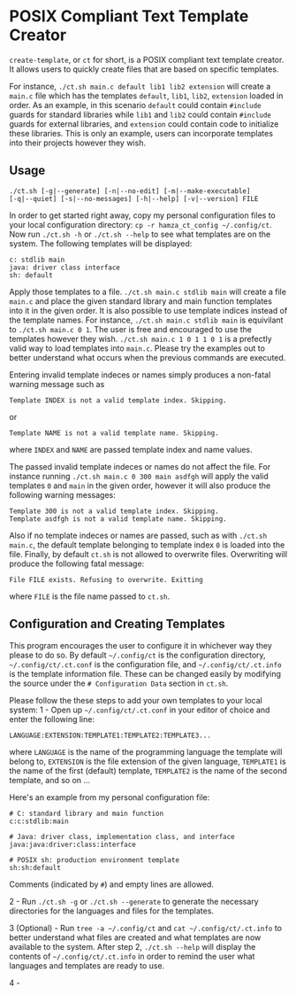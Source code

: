 # POSIX Compliant Text Template Creator

`create-template`, or `ct` for short, is a POSIX compliant text template creator.
It allows users to quickly create files that are based on specific templates.

For instance, `./ct.sh main.c default lib1 lib2 extension` will create a `main.c` file which
has the templates `default`, `lib1`, `lib2`, `extension` loaded in order. As an example, in this
scenario `default` could contain `#include` guards for standard libraries while	`lib1` and `lib2`
could contain `#include` guards for external libraries, and `extension` could contain code to initialize
these libraries. This is only an example, users can incorporate templates into their projects however 
they wish.

## Usage

```
./ct.sh [-g|--generate] [-n|--no-edit] [-m|--make-executable]
[-q|--quiet] [-s|--no-messages] [-h|--help] [-v|--version] FILE 
```

In order to get started right away, copy my personal configuration files to your local configuration 
directory:
`cp -r hamza_ct_config ~/.config/ct`. Now run `./ct.sh -h` or `./ct.sh --help` to see what templates
are on the system. The following templates will be displayed: 
```
c: stdlib main 
java: driver class interface 
sh: default
```

Apply those templates to a file. `./ct.sh main.c stdlib main` will create a file `main.c` and place the given standard library
and main function templates into it in the given order. It is also possible to use template indices instead of the template names.
For instance, `./ct.sh main.c stdlib main` is equivilant to `./ct.sh main.c 0 1`. The user is free and encouraged to use the templates
however they wish. `./ct.sh main.c 1 0 1 1 0 1` is a prefectly valid way to load templates into `main.c`. Please try the examples out to 
better understand what occurs when the previous commands are executed.

Entering invalid template indeces or names simply produces a non-fatal warning message such as 
```
Template INDEX is not a valid template index. Skipping.
```
or 
```
Template NAME is not a valid template name. Skipping.
```
where `INDEX` and `NAME` are passed template index and name values.

The passed invalid template indeces or names do not affect the file. For instance running `./ct.sh main.c 0 300 main asdfgh` 
will apply the valid templates `0` and `main` in the given order, however it will also produce the following warning messages:
```
Template 300 is not a valid template index. Skipping.
Template asdfgh is not a valid template name. Skipping.
```

Also if no template indeces or names are passed, such as with `./ct.sh main.c`, the default template belonging to template index `0`
is loaded into the file. Finally, by default `ct.sh` is not allowed to overwrite files. Overwriting will produce the following fatal message:
```
File FILE exists. Refusing to overwrite. Exitting
```
where `FILE` is the file name passed to `ct.sh`.

## Configuration and Creating Templates

This program encourages the user to configure it in whichever way they please to do so. By default `~/.config/ct` is the configuration 
directory, `~/.config/ct/.ct.conf` is the configuration file, and `~/.config/ct/.ct.info` is the template information file. These can be 
changed easily by modifying the source under the `# Configuration Data` section in `ct.sh`. 

Please follow the these steps to add your own templates to your local system:
1 - Open up `~/.config/ct/.ct.conf` in your editor of choice and enter the following line:
```
LANGUAGE:EXTENSION:TEMPLATE1:TEMPLATE2:TEMPLATE3...
```
where `LANGUAGE` is the name of the programming language the template will belong to, `EXTENSION` is the file extension of the given language,
`TEMPLATE1` is the name of the first (default) template, `TEMPLATE2` is the name of the second template, and so on ...

Here's an example from my personal configuration file:
```
# C: standard library and main function
c:c:stdlib:main

# Java: driver class, implementation class, and interface
java:java:driver:class:interface

# POSIX sh: production environment template
sh:sh:default
```
Comments (indicated by `#`) and empty lines are allowed.

2 - Run `./ct.sh -g` or `./ct.sh --generate` to generate the necessary directories for the languages and files for the templates.

3 (Optional) - Run `tree -a ~/.config/ct` and `cat ~/.config/ct/.ct.info` to better understand what files are created and what templates
are now available to the system. After step 2, `./ct.sh --help` will display the contents of `~/.config/ct/.ct.info` in order to remind the 
user what languages and templates are ready to use.

4 - 
